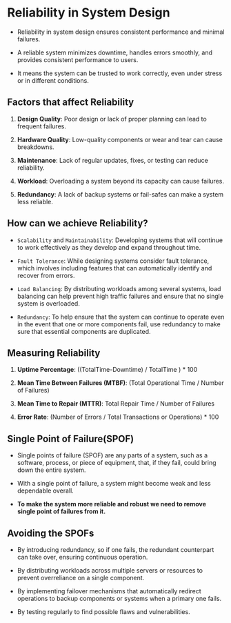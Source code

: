 # Reliability in System Design

- Reliability in system design ensures consistent performance and minimal failures.

- A reliable system minimizes downtime, handles errors smoothly, and provides consistent performance to users.

- It means the system can be trusted to work correctly, even under stress or in different conditions.

## Factors that affect Reliability

1. **Design Quality**: Poor design or lack of proper planning can lead to frequent failures.

2. **Hardware Quality**: Low-quality components or wear and tear can cause breakdowns.

3. **Maintenance**: Lack of regular updates, fixes, or testing can reduce reliability.

4. **Workload**: Overloading a system beyond its capacity can cause failures.

5. **Redundancy**: A lack of backup systems or fail-safes can make a system less reliable.

## How can we achieve Reliability?

- `Scalability` and `Maintainability`: Developing systems that will continue to work effectively as they develop and expand throughout time.

- `Fault Tolerance`: While designing systems consider fault tolerance, which involves including features that can automatically identify and recover from errors.

- `Load Balancing`: By distributing workloads among several systems, load balancing can help prevent high traffic failures and ensure that no single system is overloaded.

- `Redundancy`: To help ensure that the system can continue to operate even in the event that one or more components fail, use redundancy to make sure that essential components are duplicated.


## Measuring Reliability

1. **Uptime Percentage**: ((TotalTime-Downtime) / TotalTime ) * 100

2. **Mean Time Between Failures (MTBF)**: (Total Operational Time / Number of Failures)

3. **Mean Time to Repair (MTTR)**: Total Repair Time / Number of Failures

4. **Error Rate**: (Number of Errors / Total Transactions or Operations) * 100


## Single Point of Failure(SPOF)

- Single points of failure (SPOF) are any parts of a system, such as a software, process, or piece of equipment, that, if they fail, could bring down the entire system. 

- With a single point of failure, a system might become weak and less dependable overall.

- **To make the system more reliable and robust we need to remove single point of failures from it.**


## Avoiding the SPOFs

- By introducing redundancy, so if one fails, the redundant counterpart can take over, ensuring continuous operation.

- By distributing workloads across multiple servers or resources to prevent overreliance on a single component.

- By implementing failover mechanisms that automatically redirect operations to backup components or systems when a primary one fails.

- By testing regularly to find possible flaws and vulnerabilities.
